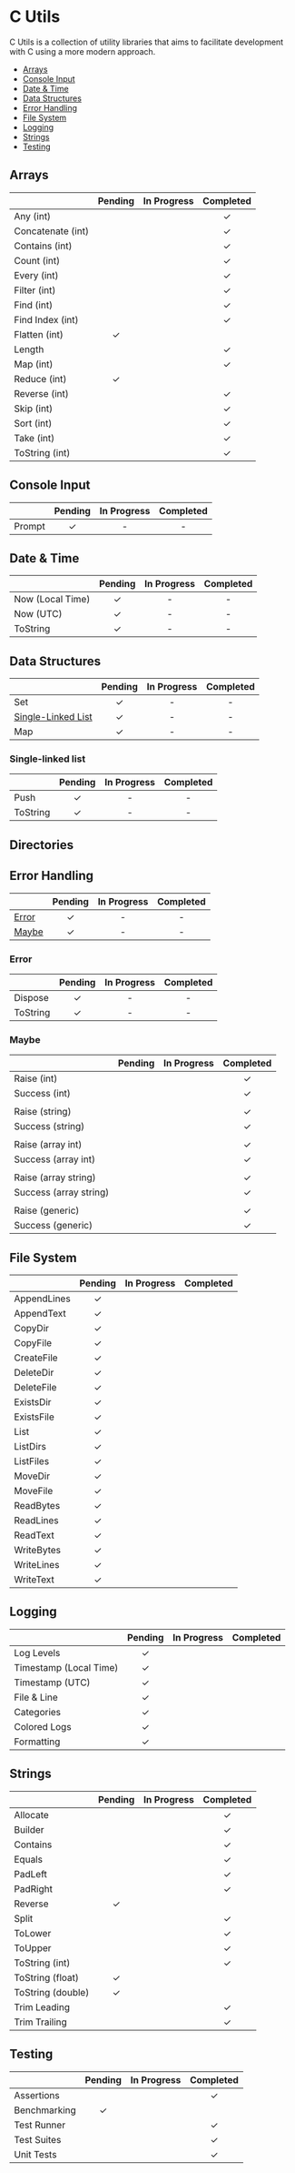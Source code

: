 ﻿# C Utils

C Utils is a collection of utility libraries that aims to facilitate development with C using a more modern approach.

- [Arrays](#arrays)
- [Console Input](#console-input)
- [Date & Time](#date--time)
- [Data Structures](#data-structures)
- [Error Handling](#error-handling)
- [File System](#file-system)
- [Logging](#logging)
- [Strings](#strings)
- [Testing](#testing)

## Arrays

|                   | Pending | In Progress | Completed |
| ----------------- | :-----: | :---------: | :-------: |
| Any (int)         |         |             |     ✓     |
| Concatenate (int) |         |             |     ✓     |
| Contains (int)    |         |             |     ✓     |
| Count (int)       |         |             |     ✓     |
| Every (int)       |         |             |     ✓     |
| Filter (int)      |         |             |     ✓     |
| Find (int)        |         |             |     ✓     |
| Find Index (int)  |         |             |     ✓     |
| Flatten (int)     |    ✓    |             |           |
| Length            |         |             |     ✓     |
| Map (int)         |         |             |     ✓     |
| Reduce (int)      |    ✓    |             |           |
| Reverse (int)     |         |             |     ✓     |
| Skip (int)        |         |             |     ✓     |
| Sort (int)        |         |             |     ✓     |
| Take (int)        |         |             |     ✓     |
| ToString (int)    |         |             |     ✓     |

## Console Input

|        | Pending | In Progress | Completed |
| ------ | :-----: | :---------: | :-------: |
| Prompt |    ✓    |      -      |     -     |

## Date & Time

|                  | Pending | In Progress | Completed |
| ---------------- | :-----: | :---------: | :-------: |
| Now (Local Time) |    ✓    |      -      |     -     |
| Now (UTC)        |    ✓    |      -      |     -     |
| ToString         |    ✓    |      -      |     -     |

## Data Structures

|                                           | Pending | In Progress | Completed |
| ----------------------------------------- | :-----: | :---------: | :-------: |
| Set                                       |    ✓    |      -      |     -     |
| [Single-Linked List](#single-linked-list) |    ✓    |      -      |     -     |
| Map                                       |    ✓    |      -      |     -     |

### Single-linked list

|          | Pending | In Progress | Completed |
| -------- | :-----: | :---------: | :-------: |
| Push     |    ✓    |      -      |     -     |
| ToString |    ✓    |      -      |     -     |

## Directories

## Error Handling

|                 | Pending | In Progress | Completed |
| --------------- | :-----: | :---------: | :-------: |
| [Error](#error) |    ✓    |      -      |     -     |
| [Maybe](#maybe) |    ✓    |      -      |     -     |

### Error

|          | Pending | In Progress | Completed |
| -------- | :-----: | :---------: | :-------: |
| Dispose  |    ✓    |      -      |     -     |
| ToString |    ✓    |      -      |     -     |

### Maybe

|                        | Pending | In Progress | Completed |
| ---------------------- | :-----: | :---------: | :-------: |
| Raise (int)            |         |             |     ✓     |
| Success (int)          |         |             |     ✓     |
|                        |         |             |           |
| Raise (string)         |         |             |     ✓     |
| Success (string)       |         |             |     ✓     |
|                        |         |             |           |
| Raise (array int)      |         |             |     ✓     |
| Success (array int)    |         |             |     ✓     |
|                        |         |             |           |
| Raise (array string)   |         |             |     ✓     |
| Success (array string) |         |             |     ✓     |
|                        |         |             |           |
| Raise (generic)        |         |             |     ✓     |
| Success (generic)      |         |             |     ✓     |

## File System

|             | Pending | In Progress | Completed |
| ----------- | :-----: | :---------: | :-------: |
| AppendLines |    ✓    |             |           |
| AppendText  |    ✓    |             |           |
| CopyDir     |    ✓    |             |           |
| CopyFile    |    ✓    |             |           |
| CreateFile  |    ✓    |             |           |
| DeleteDir   |    ✓    |             |           |
| DeleteFile  |    ✓    |             |           |
| ExistsDir   |    ✓    |             |           |
| ExistsFile  |    ✓    |             |           |
| List        |    ✓    |             |           |
| ListDirs    |    ✓    |             |           |
| ListFiles   |    ✓    |             |           |
| MoveDir     |    ✓    |             |           |
| MoveFile    |    ✓    |             |           |
| ReadBytes   |    ✓    |             |           |
| ReadLines   |    ✓    |             |           |
| ReadText    |    ✓    |             |           |
| WriteBytes  |    ✓    |             |           |
| WriteLines  |    ✓    |             |           |
| WriteText   |    ✓    |             |           |

## Logging

|                        | Pending | In Progress | Completed |
| ---------------------- | :-----: | :---------: | :-------: |
| Log Levels             |    ✓    |             |           |
| Timestamp (Local Time) |    ✓    |             |           |
| Timestamp (UTC)        |    ✓    |             |           |
| File & Line            |    ✓    |             |           |
| Categories             |    ✓    |             |           |
| Colored Logs           |    ✓    |             |           |
| Formatting             |    ✓    |             |           |

## Strings

|                   | Pending | In Progress | Completed |
| ----------------- | :-----: | :---------: | :-------: |
| Allocate          |         |             |     ✓     |
| Builder           |         |             |     ✓     |
| Contains          |         |             |     ✓     |
| Equals            |         |             |     ✓     |
| PadLeft           |         |             |     ✓     |
| PadRight          |         |             |     ✓     |
| Reverse           |    ✓    |             |           |
| Split             |         |             |     ✓     |
| ToLower           |         |             |     ✓     |
| ToUpper           |         |             |     ✓     |
| ToString (int)    |         |             |     ✓     |
| ToString (float)  |    ✓    |             |           |
| ToString (double) |    ✓    |             |           |
| Trim Leading      |         |             |     ✓     |
| Trim Trailing     |         |             |     ✓     |

## Testing

|              | Pending | In Progress | Completed |
| ------------ | :-----: | :---------: | :-------: |
| Assertions   |         |             |     ✓     |
| Benchmarking |    ✓    |             |           |
| Test Runner  |         |             |     ✓     |
| Test Suites  |         |             |     ✓     |
| Unit Tests   |         |             |     ✓     |
